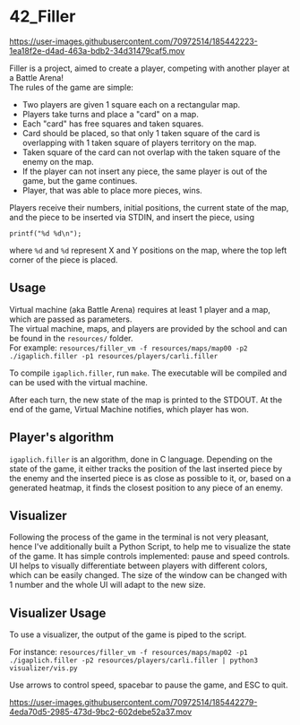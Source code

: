 # 42_Filler

https://user-images.githubusercontent.com/70972514/185442223-1ea18f2e-d4ad-463a-bdb2-34d31479caf5.mov

Filler is a project, aimed to create a player, competing with another player at a Battle Arena! <br>
The rules of the game are simple:
<ul>
  <li>Two players are given 1 square each on a rectangular map.</li>
  <li>Players take turns and place a "card" on a map.</li>
  <li>Each "card" has free squares and taken squares.</li>
  <li>Card should be placed, so that only 1 taken square of the card is overlapping with 1 taken square of players territory on the map.</li>
  <li>Taken square of the card can not overlap with the taken square of the enemy on the map.</li>
  <li>If the player can not insert any piece, the same player is out of the game, but the game continues.</li>
  <li>Player, that was able to place more pieces, wins.</li>
</ul>
Players receive their numbers, initial positions, the current state of the map, and the piece to be inserted via STDIN, and insert the piece, using 

```printf("%d %d\n");```

where ```%d``` and ```%d``` represent X and Y positions on the map, where the top left corner of the piece is placed.

## Usage

Virtual machine (aka Battle Arena) requires at least 1 player and a map, which are passed as parameters. <br>
The virtual machine, maps, and players are provided by the school and can be found in the ```resources/``` folder. <br>
For example:
```resources/filler_vm -f resources/maps/map00 -p2 ./igaplich.filler -p1 resources/players/carli.filler```

To compile ```igaplich.filler```, run ```make```. The executable will be compiled and can be used with the virtual machine.

After each turn, the new state of the map is printed to the STDOUT. At the end of the game, Virtual Machine notifies, which player has won.

## Player's algorithm

```igaplich.filler``` is an algorithm, done in C language. Depending on the state of the game, it either tracks the position of the last inserted piece by the enemy and the inserted piece is as close as possible to it, or, based on a generated heatmap, it finds the closest position to any piece of an enemy.

## Visualizer

Following the process of the game in the terminal is not very pleasant, hence I've additionally built a Python Script, to help me to visualize the state of the game. It has simple controls implemented: pause and speed controls. UI helps to visually differentiate between players with different colors, which can be easily changed. The size of the window can be changed with 1 number and the whole UI will adapt to the new size.

## Visualizer Usage

To use a visualizer, the output of the game is piped to the script.

For instance:
```resources/filler_vm -f resources/maps/map02 -p1 ./igaplich.filler -p2 resources/players/carli.filler | python3 visualizer/vis.py```

Use arrows to control speed, spacebar to pause the game, and ESC to quit.


https://user-images.githubusercontent.com/70972514/185442279-4eda70d5-2985-473d-9bc2-602debe52a37.mov
